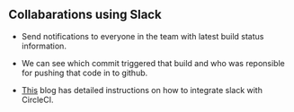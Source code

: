
## Collabarations using Slack

- Send notifications to everyone in the team with latest build status information.
- We can see which commit triggered that build and who was reponsible for pushing that code in to github.

- [This](https://circleci.com/blog/slack-integration/) blog has detailed instructions on how to integrate slack with CircleCI.


